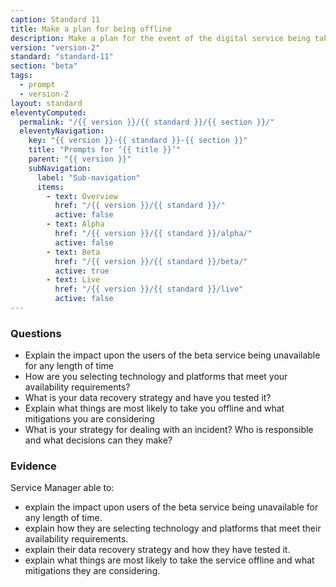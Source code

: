 ```yaml
---
caption: Standard 11
title: Make a plan for being offline
description: Make a plan for the event of the digital service being taken temporarily offline.
version: "version-2"
standard: "standard-11"
section: "beta"
tags:
  - prompt
  - version-2
layout: standard
eleventyComputed:
  permalink: "/{{ version }}/{{ standard }}/{{ section }}/"
  eleventyNavigation:
    key: "{{ version }}-{{ standard }}-{{ section }}"
    title: "Prompts for ‘{{ title }}’"
    parent: "{{ version }}"
    subNavigation:
      label: "Sub-navigation"
      items:
        - text: Overview
          href: "/{{ version }}/{{ standard }}/"
          active: false
        - text: Alpha
          href: "/{{ version }}/{{ standard }}/alpha/"
          active: false
        - text: Beta
          href: "/{{ version }}/{{ standard }}/beta/"
          active: true
        - text: Live
          href: "/{{ version }}/{{ standard }}/live"
          active: false
---
```


### Questions

- Explain the impact upon the users of the beta service being unavailable for any length of time
- How are you selecting technology and platforms that meet your availability requirements?
- What is your data recovery strategy and have you tested it?
- Explain what things are most likely to take you offline and what mitigations you are considering
- What is your strategy for dealing with an incident? Who is responsible and what decisions can they make?

### Evidence

Service Manager able to:

- explain the impact upon users of the beta service being unavailable for any length of time.
- explain how they are selecting technology and platforms that meet their availability requirements.
- explain their data recovery strategy and how they have tested it.
- explain what things are most likely to take the service offline and what mitigations they are considering.
